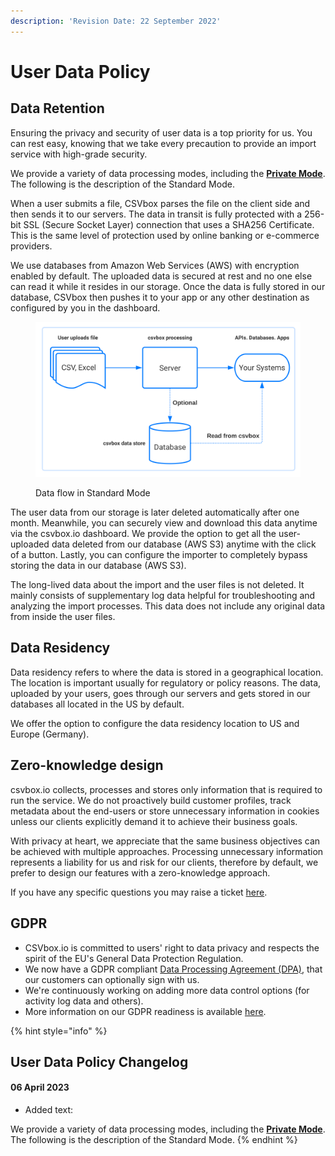 ```yaml
---
description: 'Revision Date: 22 September 2022'
---
```


# User Data Policy

## Data Retention

Ensuring the privacy and security of user data is a top priority for us. You can rest easy, knowing that we take every precaution to provide an import service with high-grade security.

We provide a variety of data processing modes, including the [**Private Mode**](../destinations/private-mode.md). The following is the description of the Standard Mode.

When a user submits a file, CSVbox parses the file on the client side and then sends it to our servers. The data in transit is fully protected with a 256-bit SSL (Secure Socket Layer) connection that uses a SHA256 Certificate. This is the same level of protection used by online banking or e-commerce providers. &#x20;

We use databases from Amazon Web Services (AWS) with encryption enabled by default. The uploaded data is secured at rest and no one else can read it while it resides in our storage. Once the data is fully stored in our database, CSVbox then pushes it to your app or any other destination as configured by you in the dashboard.

<figure><img src="../.gitbook/assets/csvbox workflow.svg" alt=""><figcaption><p>Data flow in Standard Mode</p></figcaption></figure>

The user data from our storage is later deleted automatically after one month. Meanwhile, you can securely view and download this data anytime via the csvbox.io dashboard. We provide the option to get all the user-uploaded data deleted from our database (AWS S3) anytime with the click of a button. Lastly, you can configure the importer to completely bypass storing the data in our database (AWS S3).   &#x20;

The long-lived data about the import and the user files is not deleted. It mainly consists of supplementary log data helpful for troubleshooting and analyzing the import processes. This data does not include any original data from inside the user files.

## Data Residency

Data residency refers to where the data is stored in a geographical location. The location is important usually for regulatory or policy reasons. The data, uploaded by your users, goes through our servers and gets stored in our databases all located in the US by default.

We offer the option to configure the data residency location to US and Europe (Germany).

## Zero-knowledge design

csvbox.io collects, processes and stores only information that is required to run the service. We do not proactively build customer profiles, track metadata about the end-users or store unnecessary information in cookies unless our clients explicitly demand it to achieve their business goals.

With privacy at heart, we appreciate that the same business objectives can be achieved with multiple approaches. Processing unnecessary information represents a liability for us and risk for our clients, therefore by default, we prefer to design our features with a zero-knowledge approach.

If you have any specific questions you may raise a ticket [here](https://share.hsforms.com/1ubpg6RBoQgKOISkRMEViwg5auur).



## **GDPR** <a href="#gdpr" id="gdpr"></a>

* CSVbox.io is committed to users' right to data privacy and respects the spirit of the EU's General Data Protection Regulation.
* We now have a GDPR compliant [Data Processing Agreement (DPA)](gdpr/data-processing-addendum.md), that our customers can optionally sign with us.
* We're continuously working on adding more data control options (for activity log data and others).
* More information on our GDPR readiness is available [here](gdpr/).

{% hint style="info" %}
## User Data Policy Changelog

#### 06 April 2023

* Added text:

We provide a variety of data processing modes, including the [**Private Mode**](../destinations/private-mode.md). The following is the description of the Standard Mode.
{% endhint %}

